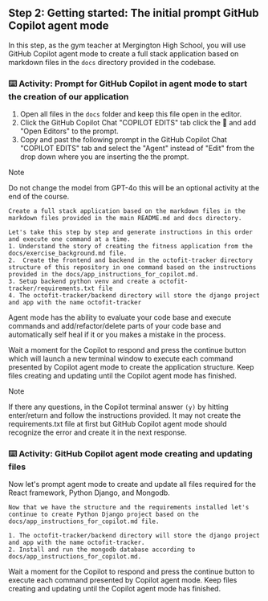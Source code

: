## Step 2: Getting started: The initial prompt GitHub Copilot agent mode

In this step, as the gym teacher at Mergington High School, you will use GitHub Copilot agent mode to create a full stack application based on markdown files in the `docs` directory provided in the codebase. 

### :keyboard: Activity: Prompt for GitHub Copilot in agent mode to start the creation of our application

1. Open all files in the `docs` folder and keep this file open in the editor.
2. Click the GitHub Copilot Chat "COPILOT EDITS" tab click the :paperclip: and add "Open Editors" to the prompt.
3. Copy and past the following prompt in the GitHub Copilot Chat "COPILOT EDITS" tab and select the "Agent" instead of "Edit" from the drop down where you are inserting the the prompt.

>[!NOTE]
> Do not change the model from GPT-4o this will be an optional activity at the end of the course.

```text
Create a full stack application based on the markdown files in the markdown files provided in the main README.md and docs directory.

Let's take this step by step and generate instructions in this order and execute one command at a time.
1. Understand the story of creating the fitness application from the docs/exercise_background.md file.
2.  Create the frontend and backend in the octofit-tracker directory structure of this repository in one command based on the instructions provided in the docs/app_instructions_for_copilot.md.
3. Setup backend python venv and create a octofit-tracker/requirements.txt file
4. The octofit-tracker/backend directory will store the django project and app with the name octofit-tracker
```

Agent mode has the ability to evaluate your code base and execute commands and add/refactor/delete parts of your code base and automatically self heal if it or you makes a mistake in the process.

Wait a moment for the Copilot to respond and press the continue button which will launch a new terminal window to execute each command presented by Copilot agent mode to create the application structure.
Keep files creating and updating until the Copilot agent mode has finished.

> [!NOTE]
> If there any questions, in the Copilot terminal answer `(y)` by hitting enter/return and follow the instructions provided.
> It may not create the requirements.txt file at first but GitHub Copilot agent mode should recognize the error and create it in the next response.

### :keyboard: Activity: GitHub Copilot agent mode creating and updating files

Now let's prompt agent mode to create and update all files required for the React framework, Python Django, and Mongodb.

```text
Now that we have the structure and the requirements installed let's continue to create Python Django project based on the docs/app_instructions_for_copilot.md file.

1. The octofit-tracker/backend directory will store the django project and app with the name octofit-tracker.
2. Install and run the mongodb database according to docs/app_instructions_for_copilot.md.
```

Wait a moment for the Copilot to respond and press the continue button to execute each command presented by Copilot agent mode.
Keep files creating and updating until the Copilot agent mode has finished.
